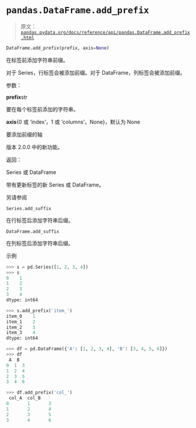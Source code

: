 # `pandas.DataFrame.add_prefix`

> 原文：[`pandas.pydata.org/docs/reference/api/pandas.DataFrame.add_prefix.html`](https://pandas.pydata.org/docs/reference/api/pandas.DataFrame.add_prefix.html)

```py
DataFrame.add_prefix(prefix, axis=None)
```

在标签前添加字符串前缀。

对于 Series，行标签会被添加前缀。对于 DataFrame，列标签会被添加前缀。

参数：

**prefix**str

要在每个标签前添加的字符串。

**axis**{0 或 ‘index’，1 或 ‘columns’，None}，默认为 None

要添加前缀的轴

版本 2.0.0 中的新功能。

返回：

Series 或 DataFrame

带有更新标签的新 Series 或 DataFrame。

另请参阅

`Series.add_suffix`

在行标签后添加字符串后缀。

`DataFrame.add_suffix`

在列标签后添加字符串后缀。

示例

```py
>>> s = pd.Series([1, 2, 3, 4])
>>> s
0    1
1    2
2    3
3    4
dtype: int64 
```

```py
>>> s.add_prefix('item_')
item_0    1
item_1    2
item_2    3
item_3    4
dtype: int64 
```

```py
>>> df = pd.DataFrame({'A': [1, 2, 3, 4], 'B': [3, 4, 5, 6]})
>>> df
 A  B
0  1  3
1  2  4
2  3  5
3  4  6 
```

```py
>>> df.add_prefix('col_')
 col_A  col_B
0       1       3
1       2       4
2       3       5
3       4       6 
```
